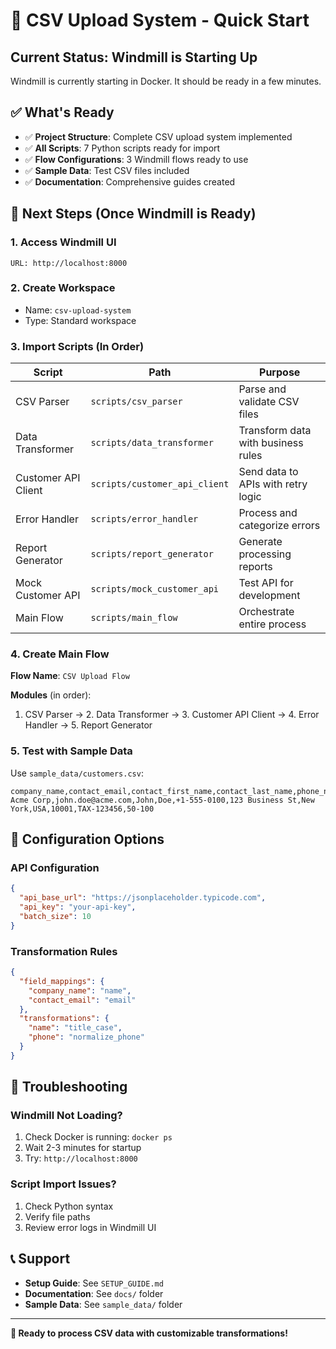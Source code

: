 # 🚀 CSV Upload System - Quick Start

## Current Status: Windmill is Starting Up

Windmill is currently starting in Docker. It should be ready in a few minutes.

## ✅ What's Ready

- ✅ **Project Structure**: Complete CSV upload system implemented
- ✅ **All Scripts**: 7 Python scripts ready for import
- ✅ **Flow Configurations**: 3 Windmill flows ready to use
- ✅ **Sample Data**: Test CSV files included
- ✅ **Documentation**: Comprehensive guides created

## 🎯 Next Steps (Once Windmill is Ready)

### 1. Access Windmill UI
```
URL: http://localhost:8000
```

### 2. Create Workspace
- Name: `csv-upload-system`
- Type: Standard workspace

### 3. Import Scripts (In Order)

| Script | Path | Purpose |
|--------|------|---------|
| CSV Parser | `scripts/csv_parser` | Parse and validate CSV files |
| Data Transformer | `scripts/data_transformer` | Transform data with business rules |
| Customer API Client | `scripts/customer_api_client` | Send data to APIs with retry logic |
| Error Handler | `scripts/error_handler` | Process and categorize errors |
| Report Generator | `scripts/report_generator` | Generate processing reports |
| Mock Customer API | `scripts/mock_customer_api` | Test API for development |
| Main Flow | `scripts/main_flow` | Orchestrate entire process |

### 4. Create Main Flow

**Flow Name**: `CSV Upload Flow`

**Modules** (in order):
1. CSV Parser → 2. Data Transformer → 3. Customer API Client → 4. Error Handler → 5. Report Generator

### 5. Test with Sample Data

Use `sample_data/customers.csv`:
```csv
company_name,contact_email,contact_first_name,contact_last_name,phone_number,address,city,country,postal_code,tax_id,company_size
Acme Corp,john.doe@acme.com,John,Doe,+1-555-0100,123 Business St,New York,USA,10001,TAX-123456,50-100
```

## 🔧 Configuration Options

### API Configuration
```json
{
  "api_base_url": "https://jsonplaceholder.typicode.com",
  "api_key": "your-api-key",
  "batch_size": 10
}
```

### Transformation Rules
```json
{
  "field_mappings": {
    "company_name": "name",
    "contact_email": "email"
  },
  "transformations": {
    "name": "title_case",
    "phone": "normalize_phone"
  }
}
```

## 🚨 Troubleshooting

### Windmill Not Loading?
1. Check Docker is running: `docker ps`
2. Wait 2-3 minutes for startup
3. Try: `http://localhost:8000`

### Script Import Issues?
1. Check Python syntax
2. Verify file paths
3. Review error logs in Windmill UI

## 📞 Support

- **Setup Guide**: See `SETUP_GUIDE.md`
- **Documentation**: See `docs/` folder
- **Sample Data**: See `sample_data/` folder

---

**🎉 Ready to process CSV data with customizable transformations!**



